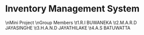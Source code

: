 # Inventory Management System 
\nMini Project
\nGroup Members
\t1.R.I BUWANEKA
\t2.M.A.R.D JAYASINGHE
\t3.H.A.N.D JAYATHILAKE
\t4.A.S BATUWATTA
